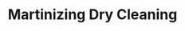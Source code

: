 ---
title: "Martinizing Dry Cleaning"
url: /santa-fe/martinizing-dry-cleaning-north-guadalupe-street/
shop: Wäscherei
---